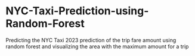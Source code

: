 # NYC-Taxi-Prediction-using-Random-Forest
Predicting the NYC Taxi 2023 prediction of the trip fare amount using random forest and visualizing the area with the maximum amount for a trip 

